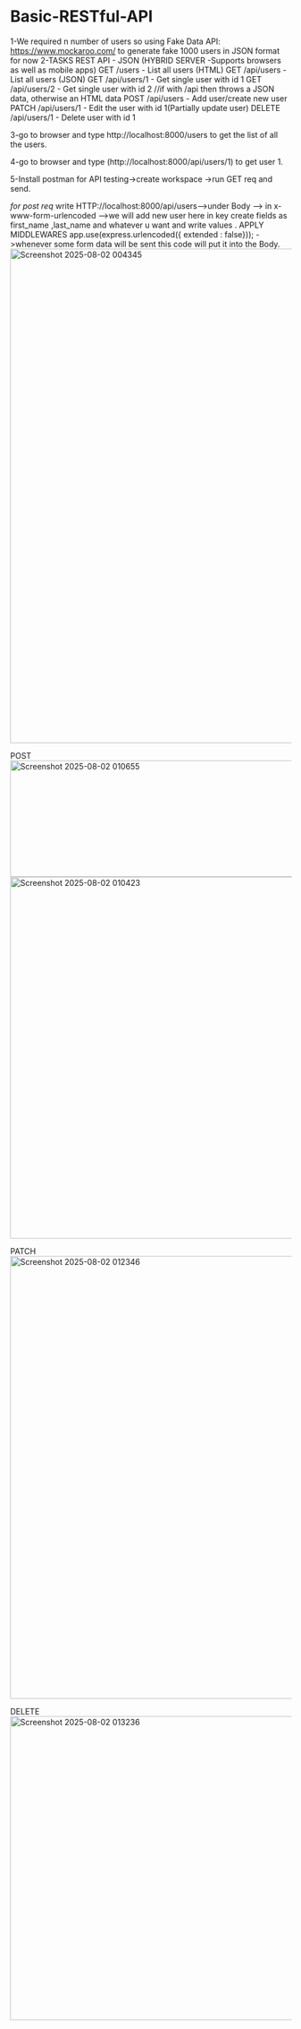# Basic-RESTful-API
1-We required n number of users so using Fake Data API: https://www.mockaroo.com/ to generate fake 1000 users in JSON format for now 2-TASKS REST API - JSON (HYBRID SERVER -Supports browsers as well as mobile apps) GET /users - List all users (HTML) GET /api/users - List all users (JSON) GET /api/users/1 - Get single user with id 1 GET /api/users/2 - Get single user with id 2 //if with /api then throws a JSON data, otherwise an HTML data POST /api/users - Add user/create new user PATCH /api/users/1 - Edit the user with id 1(Partially update user) DELETE /api/users/1 - Delete user with id 1

3-go to browser and type http://localhost:8000/users to get the list of all the users.

4-go to browser and type (http://localhost:8000/api/users/1) to get user 1.

5-Install postman for API testing->create workspace ->run GET req and send.

*for post req*
write HTTP://localhost:8000/api/users-->under Body --> in x-www-form-urlencoded -->we will add new user here 
in key create fields as first_name ,last_name and whatever u want and write values .
APPLY MIDDLEWARES
app.use(express.urlencoded({ extended : false}));  ->whenever some form data will be sent this code will put it into the Body.
<img width="881" height="883" alt="Screenshot 2025-08-02 004345" src="https://github.com/user-attachments/assets/121cf3f3-62ef-4147-8c61-670632e6c6d6" />

POST
<img width="863" height="208" alt="Screenshot 2025-08-02 010655" src="https://github.com/user-attachments/assets/d9ff3f45-3492-4555-a72f-fb40c2426b72" />
<img width="718" height="646" alt="Screenshot 2025-08-02 010423" src="https://github.com/user-attachments/assets/8b0d6337-70d0-4e36-9b18-acfc2e1cc4ed" />

PATCH
<img width="1158" height="791" alt="Screenshot 2025-08-02 012346" src="https://github.com/user-attachments/assets/4f547d5e-50cf-4599-a6c0-1230396800aa" />

DELETE
<img width="1122" height="543" alt="Screenshot 2025-08-02 013236" src="https://github.com/user-attachments/assets/a4ba37ab-e0b2-4a0d-b71a-ff7e3ac8efad" />
